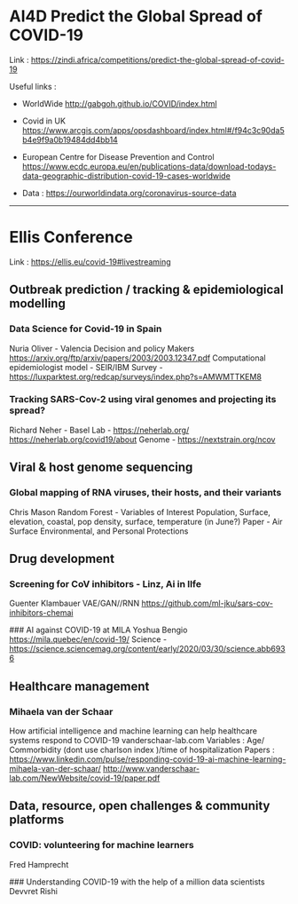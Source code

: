 # AI4D Predict the Global Spread of COVID-19

Link : https://zindi.africa/competitions/predict-the-global-spread-of-covid-19

Useful links :
- WorldWide
http://gabgoh.github.io/COVID/index.html

- Covid in UK
https://www.arcgis.com/apps/opsdashboard/index.html#/f94c3c90da5b4e9f9a0b19484dd4bb14

- European Centre for Disease Prevention and Control
https://www.ecdc.europa.eu/en/publications-data/download-todays-data-geographic-distribution-covid-19-cases-worldwide

- Data : https://ourworldindata.org/coronavirus-source-data

-------------------------------------------------------------------------------------------------------------------------------------

# Ellis Conference

Link : https://ellis.eu/covid-19#livestreaming

## Outbreak prediction / tracking & epidemiological modelling

### Data Science for Covid-19 in Spain
Nuria Oliver - Valencia
Decision and policy Makers
https://arxiv.org/ftp/arxiv/papers/2003/2003.12347.pdf
Computational epidemiologist model - SEIR/IBM
Survey - https://luxparktest.org/redcap/surveys/index.php?s=AMWMTTKEM8


### Tracking SARS-Cov-2 using viral genomes and projecting its spread?
Richard Neher - Basel
Lab - https://neherlab.org/
https://neherlab.org/covid19/about
Genome - https://nextstrain.org/ncov

## Viral & host genome sequencing

### Global mapping of RNA viruses, their hosts, and their variants
Chris Mason
Random Forest - Variables of Interest
Population, Surface, elevation, coastal, pop density, surface, temperature (in June?)
Paper -  Air Surface Environmental, and Personal Protections  
 
## Drug development

### Screening for CoV inhibitors - Linz, Ai in lIfe
Guenter Klambauer 
VAE/GAN//RNN
https://github.com/ml-jku/sars-cov-inhibitors-chemai

### AI against COVID-19 at MILA
Yoshua Bengio
https://mila.quebec/en/covid-19/
Science - 
https://science.sciencemag.org/content/early/2020/03/30/science.abb6936

 ## Healthcare management
 
 ### Mihaela van der Schaar 
 How artificial intelligence and machine learning can help healthcare systems respond to COVID-19
 vanderschaar-lab.com
 Variables : Age/ Commorbidity (dont use charlson index )/time of hospitalization 
 Papers :
 https://www.linkedin.com/pulse/responding-covid-19-ai-machine-learning-mihaela-van-der-schaar/
 http://www.vanderschaar-lab.com/NewWebsite/covid-19/paper.pdf

## Data, resource, open challenges & community platforms 

### COVID: volunteering for machine learners
Fred Hamprecht 

### Understanding COVID-19 with the help of a million data scientists
Devvret Rishi 








   
